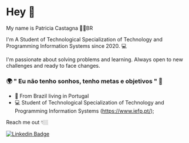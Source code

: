 # Hey 👋

My name is Patricia Castagna 👩🏼‍BR

I'm A Student of Technological Specialization of Technology and Programming Information Systems since 2020.  💻

I'm passionate about solving problems and learning. Always open to new challenges and ready to face changes.

### 🌍 " Eu não tenho sonhos, tenho metas e objetivos " 🧠

- 📍 From Brazil living in Portugal
- 💻 Student of Technological Specialization of Technology and Programming Information Systems (https://www.iefp.pt/);

Reach me out 👇🏼

 [![Linkedin Badge](https://img.shields.io/badge/-LinkedIn-blue?style=flat-square&logo=Linkedin&logoColor=white&link=https://www.linkedin.com/in/patricia-castagna-b3717272/)](https://www.linkedin.com/in/patricia-castagna-b3717272/)
